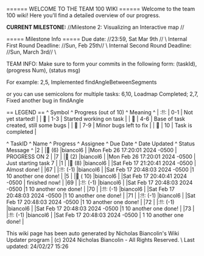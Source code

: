 ====== WELCOME TO THE TEAM 100 WIKI ======
Welcome to the team 100 wiki! Here you'll find a detailed overview of our progress. 

**CURRENT MILESTONE:** //Milestone 2: Visualizing an Interactive map //

===== Milestone Info =====
Due date: //23:59, Sat Mar 9th // \\ 
Internal First Round Deadline: //Sun, Feb 25th// \\ 
Internal Second Round Deadline: //Sun, March 3rd// \\ 

TEAM INFO: Make sure to form your commits in the following form: 
  (taskId), (progress Num), (status msg)

For example:
  2,5, Implemented findAngleBetweenSegments

or you can use semicolons for multiple tasks:
  6,10, Loadmap Completed; 2,7, Fixed another bug in findAngle

<!-- TODO: Fix this so the deadlines take into account how close a task is to its deadline-->
== LEGEND ==
^ Symbol ^ Progress (out of 10) ^ Meaning ^
| :!!: | 0-1 | Not yet started! |
| 🍎 | 1-3 | Started working on task |
| 🍊 | 4-6 | Base of task created, still some bugs |
| 🍋 | 7-9 | Minor bugs left to fix |
| 🍏 | 10 | Task is completed |


^ TaskID ^ Name ^ Progress ^ Assignee ^ Due Date ^ Date Updated ^ Status Message ^
|2 | |🍊 (6) |biancol6 | |Mon Feb 26 17:20:01 2024 -0500 | PROGRESS ON 2  |
|7 | |🍎 (2) |biancol6 | |Mon Feb 26 17:20:01 2024 -0500 | Just starting task 7 |
|1 | |🍋 (8) |biancol6 | |Sat Feb 17 21:20:41 2024 -0500 | Almost done! |
|67 | |:!!: (-1) |biancol6 | |Sat Feb 17 20:48:03 2024 -0500 |1 10 another one done! |
|5 | |🍏 ( 10) |biancol6 | |Sat Feb 17 20:40:41 2024 -0500 | finished now! |
|69 | |:!!: (-1) |biancol6 | |Sat Feb 17 20:48:03 2024 -0500 |1 10 another one done! |
|70 | |:!!: (-1) |biancol6 | |Sat Feb 17 20:48:03 2024 -0500 |1 10 another one done! |
|71 | |:!!: (-1) |biancol6 | |Sat Feb 17 20:48:03 2024 -0500 |1 10 another one done! |
|72 | |:!!: (-1) |biancol6 | |Sat Feb 17 20:48:03 2024 -0500 |1 10 another one done! |
|73 | |:!!: (-1) |biancol6 | |Sat Feb 17 20:48:03 2024 -0500 |    1 10 another one done! |

This wiki page has been auto generated by Nicholas Biancolin's Wiki Updater program | (c) 2024 Nicholas Biancolin - All Rights Reserved. \\ 
Last updated: 24/02/27 15:26